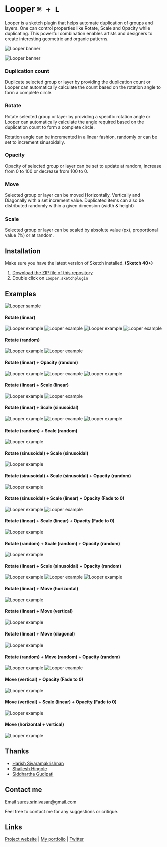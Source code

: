 # Looper `⌘ + L`

Looper is a sketch plugin that helps automate duplication of groups and layers. One can control properties like Rotate, Scale and Opacity while duplicating. This powerful combination enables artists and designers to create interesting geometric and organic patterns.

![Looper banner](http://www.sureskumar.com/looper/github_imgs/looper.gif)

![Looper banner](http://www.sureskumar.com/looper/github_imgs/banner.jpg)

### Duplication count
Duplicate selected group or layer by providing the duplication count or Looper can automatically calculate the count based on the rotation angle to form a complete circle.

### Rotate
Rotate selected group or layer by providing a specific rotation angle or Looper can automatically calculate the angle required based on the duplication count to form a complete circle.

Rotation angle can be incremented in a linear fashion, randomly or can be set to increment sinusoidally.

### Opacity
Opacity of selected group or layer can be set to update at random, increase from 0 to 100 or decrease from 100 to 0.

### Move
Selected group or layer can be moved Horizontally, Vertically and Diagonally with a set increment value. Duplicated items can also be distributed randomly within a given dimension (width & height)

### Scale
Selected group or layer can be scaled by absolute value (px), proportional value (%) or at random. 

## Installation

Make sure you have the latest version of Sketch installed. **(Sketch 40+)**

1. [Download the ZIP file of this repository](https://github.com/sureskumar/Looper/archive/master.zip)
2. Double click on `Looper.sketchplugin`

## Examples
![Looper sample](http://www.sureskumar.com/looper/github_imgs/looper_example_16_exp.jpg)

#### Rotate (linear) 
![Looper example](http://www.sureskumar.com/looper/github_imgs/looper_example_18.jpg)
![Looper example](http://www.sureskumar.com/looper/github_imgs/looper_example_25.jpg)
![Looper example](http://www.sureskumar.com/looper/github_imgs/looper_example_10.jpg)
![Looper example](http://www.sureskumar.com/looper/github_imgs/looper_example_26.jpg)

#### Rotate (random)
![Looper example](http://www.sureskumar.com/looper/github_imgs/looper_example_04.jpg)
![Looper example](http://www.sureskumar.com/looper/github_imgs/looper_example_03.jpg)

#### Rotate (linear) + Opacity (random)
![Looper example](http://www.sureskumar.com/looper/github_imgs/looper_example_11.jpg)
![Looper example](http://www.sureskumar.com/looper/github_imgs/looper_example_31.jpg)
![Looper example](http://www.sureskumar.com/looper/github_imgs/looper_example_13.jpg)

#### Rotate (linear) + Scale (linear)
![Looper example](http://www.sureskumar.com/looper/github_imgs/looper_example_22.jpg)
![Looper example](http://www.sureskumar.com/looper/github_imgs/looper_example_34.jpg)

#### Rotate (linear) + Scale (sinusoidal)
![Looper example](http://www.sureskumar.com/looper/github_imgs/looper_example_06.jpg)
![Looper example](http://www.sureskumar.com/looper/github_imgs/looper_example_05.jpg)
![Looper example](http://www.sureskumar.com/looper/github_imgs/looper_example_12.jpg)

#### Rotate (random) + Scale (random)
![Looper example](http://www.sureskumar.com/looper/github_imgs/looper_example_19.jpg)

#### Rotate (sinusoidal) + Scale (sinusoidal)
![Looper example](http://www.sureskumar.com/looper/github_imgs/looper_example_20.jpg)

#### Rotate (sinusoidal) + Scale (sinusoidal) + Opacity (random)
![Looper example](http://www.sureskumar.com/looper/github_imgs/looper_example_14.jpg)

#### Rotate (sinusoidal) + Scale (linear) + Opacity (Fade to 0)
![Looper example](http://www.sureskumar.com/looper/github_imgs/looper_example_16.jpg)
![Looper example](http://www.sureskumar.com/looper/github_imgs/looper_example_23.jpg)

#### Rotate (linear) + Scale (linear) + Opacity (Fade to 0)
![Looper example](http://www.sureskumar.com/looper/github_imgs/looper_example_01.jpg)

#### Rotate (random) + Scale (random) + Opacity (random)
![Looper example](http://www.sureskumar.com/looper/github_imgs/looper_example_29.jpg)

#### Rotate (linear) + Scale (sinusoidal) + Opacity (random)
![Looper example](http://www.sureskumar.com/looper/github_imgs/looper_example_33.jpg)
![Looper example](http://www.sureskumar.com/looper/github_imgs/looper_example_27.jpg)
![Looper example](http://www.sureskumar.com/looper/github_imgs/looper_example_32.jpg)

#### Rotate (linear) + Move (horizontal)
![Looper example](http://www.sureskumar.com/looper/github_imgs/looper_example_07.jpg)

#### Rotate (linear) + Move (vertical)
![Looper example](http://www.sureskumar.com/looper/github_imgs/looper_example_08.jpg)

#### Rotate (linear) + Move (diagonal)
![Looper example](http://www.sureskumar.com/looper/github_imgs/looper_example_09.jpg)

#### Rotate (random) + Move (random) + Opacity (random)
![Looper example](http://www.sureskumar.com/looper/github_imgs/looper_example_17.jpg)
![Looper example](http://www.sureskumar.com/looper/github_imgs/looper_example_24.jpg)

#### Move (vertical) + Opacity (Fade to 0)
![Looper example](http://www.sureskumar.com/looper/github_imgs/looper_example_15.jpg)

#### Move (vertical) + Scale (linear) + Opacity (Fade to 0)
![Looper example](http://www.sureskumar.com/looper/github_imgs/looper_example_21.jpg)

#### Move (horizontal + vertical)
![Looper example](http://www.sureskumar.com/looper/github_imgs/looper_example_28.jpg)

## Thanks

* [Harish Sivaramakrishnan](https://github.com/harish-io)
* [Shailesh Hingole](https://github.com/hingole)
* [Siddhartha Gudipati](https://github.com/websiddu)


## Contact me

Email sures.srinivasan@gmail.com

Feel free to contact me for any suggestions or critique.

## Links

[Project website](http://www.sureskumar.com/looper) | [My portfolio](http://www.sureskumar.com) | [Twitter](https://twitter.com/sureskumar)